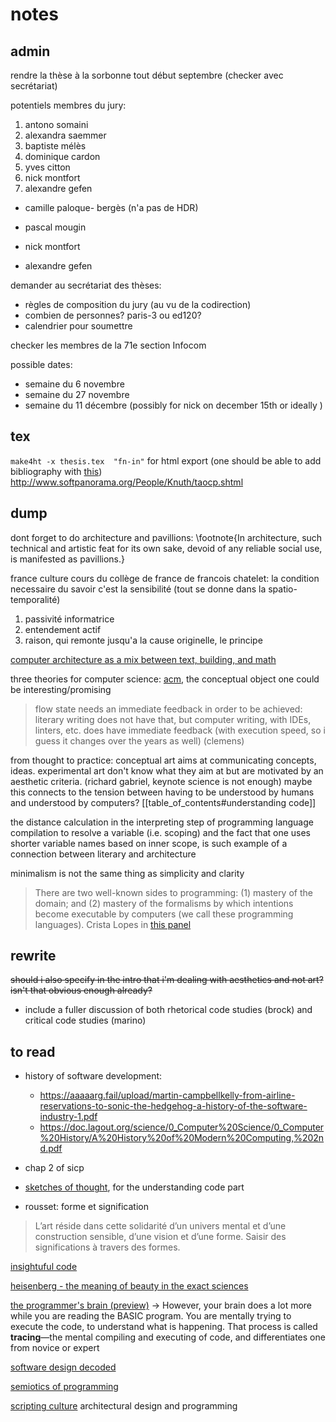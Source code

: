 # notes

## admin

rendre la thèse à la sorbonne tout début septembre (checker avec secrétariat)

potentiels membres du jury:

1. antono somaini
2. alexandra saemmer
3. baptiste mélès
4. dominique cardon
5. yves citton
7. nick montfort
8. alexandre gefen


- camille paloque- bergès (n'a pas de HDR)

- pascal mougin
- nick montfort
- alexandre gefen


demander au secrétariat des thèses:
- règles de composition du jury (au vu de la codirection)
- combien de personnes? paris-3 ou ed120?
- calendrier pour soumettre

checker les membres de la 71e section Infocom

possible dates:
- semaine du 6 novembre
- semaine du 27 novembre
- semaine du 11 décembre (possibly for nick on december 15th or ideally )


## tex

`make4ht -x thesis.tex  "fn-in"` for html export (one should be able to add bibliography with [this](https://tex.stackexchange.com/questions/358565/can-htlatex-be-used-with-biblatex-these-days))
http://www.softpanorama.org/People/Knuth/taocp.shtml

## dump

dont forget to do architecture and pavillions: \footnote{In architecture, such technical and artistic feat for its own sake, devoid of any reliable social use, is manifested as pavillions.}

france culture cours du collège de france  de francois chatelet: la condition necessaire du savoir c'est la sensibilité (tout se donne dans la spatio-temporalité)

1. passivité informatrice
2. entendement actif
3. raison, qui remonte jusqu'a la cause originelle, le principe

[computer architecture as a mix between text, building, and math](https://www.youtube.com/watch?v=kFT54hO1X8M)

three theories for computer science: [acm](https://dl.acm.org/doi/10.1007/s11023-007-9060-8), the conceptual object one could be interesting/promising

> flow state needs an immediate feedback in order to be achieved: literary writing does not have that, but computer writing, with IDEs, linters, etc. does have immediate feedback (with execution speed, so i guess it changes over the years as well) (clemens)

from thought to practice: conceptual art aims at communicating concepts, ideas. experimental art don't know what they aim at but are motivated by an aesthetic criteria. (richard gabriel, keynote science is not enough) maybe this connects to the tension between having to be understood by humans and understood by computers? [[table_of_contents#understanding code]]

the distance calculation in the interpreting step of programming language compilation to resolve a variable (i.e. scoping) and the fact that one uses shorter variable names based on inner scope, is such example of a connection between literary and architecture

minimalism is not the same thing as simplicity and clarity

> There are two well-known sides to programming: (1)  mastery of the domain; and (2) mastery of the formalisms by  which intentions become executable by computers (we call  these programming languages). Crista Lopes in [this panel](https://dl.acm.org/doi/10.1145/2814189.2818719)

## rewrite

~~should i also specify in the intro that i'm dealing with aesthetics and not art? isn't that obvious enough already?~~

- include a fuller discussion of both rhetorical code studies (brock) and critical code studies (marino)

## to read

- history of software development:
	- https://aaaaarg.fail/upload/martin-campbellkelly-from-airline-reservations-to-sonic-the-hedgehog-a-history-of-the-software-industry-1.pdf
	- https://doc.lagout.org/science/0_Computer%20Science/0_Computer%20History/A%20History%20of%20Modern%20Computing,%202nd.pdf
- chap 2 of sicp
- [sketches of thought](https://mitpress.mit.edu/books/sketches-thought), for the understanding code part

- rousset: forme et signification
> L’art réside dans cette solidarité d’un univers mental et d’une construction sensible, d’une vision et d’une forme. Saisir des significations à travers des formes.

[insightuful code](https://www.hillelwayne.com/post/cleverness/)

[heisenberg - the meaning of beauty in the exact sciences](https://inters.org/heisenberg-beauty-natural-science)

[the programmer's brain (preview)](https://www.manning.com/books/the-programmers-brain) -> However, your brain does a lot more while you are reading the BASIC program. You are mentally trying to execute the code, to understand what is happening. That process is called **tracing**—the mental compiling and executing of code, and differentiates one from novice or expert

[software design decoded](https://www.amazon.com/Software-Design-Decoded-Experts-Think/dp/0262035189)

[semiotics of programming](https://dl.acm.org/doi/book/10.5555/1805903)

[scripting culture](https://ebookcentral-proquest-com.proxy.library.nyu.edu/lib/nyulibrary-ebooks/detail.action?docID=697611) architectural design and programming

